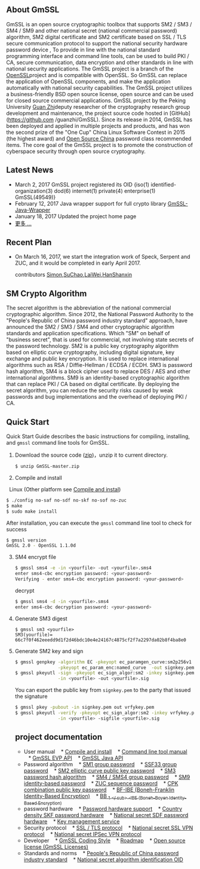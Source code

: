 ## About GmSSL

GmSSL is an open source cryptographic toolbox that supports SM2 / SM3 / SM4 / SM9 and other national secret (national commercial password) algorithm, SM2 digital certificate and SM2 certificate based on SSL / TLS secure communication protocol to support the national security hardware password device , To provide in line with the national standard programming interface and command line tools, can be used to build PKI / CA, secure communication, data encryption and other standards in line with national security applications. The GmSSL project is a branch of the [OpenSSL](https://www.openssl.org)project and is compatible with OpenSSL. So GmSSL can replace the application of OpenSSL components, and make the application automatically with national security capabilities. The GmSSL project utilizes a business-friendly BSD open source license, open source and can be used for closed source commercial applications. GmSSL project by the Peking University [Guan Zhi](http://infosec.pku.edu.cn/~guanzhi/)deputy researcher of the cryptography research group development and maintenance, the project source code hosted in [GitHub](https://github.com /guanzhi/GmSSL). Since its release in 2014, GmSSL has been deployed and applied in multiple projects and products, and has won the second prize of the "One Cup" China Linux Software Contest in 2015 (the highest award) and [Open Source China](https://www.oschina.net/p/GmSSL) password class recommended items. The core goal of the GmSSL project is to promote the construction of cyberspace security through open source cryptography.

## Latest News

- March 2, 2017 GmSSL project registered its OID {iso(1) identified-organization(3) dod(6) internet(1) private(4) enterprise(1) GmSSL(49549)}
- February 12, 2017 Java wrapper support for full crypto library  [GmSSL-Java-Wrapper](http://gmssl.org/docs/java-api.html)
- January 18, 2017 Updated the project home page
- [更多 ...](http://gmssl.org/docs/changelog.html)

## Recent Plan

- On March 16, 2017, we start the integration work of Speck, Serpent and ZUC, and it would be completed in early April 2017.

   contributors [Simon](https://github.com/zhaoxiaomeng),[SuChao](https://github.com/GGSuchao),[LaiWei](https://github.com/laiwei360735),[HanShanxin](https://github.com/HanShanxin)

## SM Crypto Algorithm

The secret algorithm is the abbreviation of the national commercial cryptographic algorithm. Since 2012, the National Password Authority to the "People's Republic of China password industry standard" approach, have announced the SM2 / SM3 / SM4 and other cryptographic algorithm standards and application specifications. Which "SM" on behalf of "business secret", that is used for commercial, not involving state secrets of the password technology. SM2 is a public key cryptography algorithm based on elliptic curve cryptography, including digital signature, key exchange and public key encryption. It is used to replace international algorithms such as RSA / Diffie-Hellman / ECDSA / ECDH. SM3 is password hash algorithm, SM4 is a block cipher used to replace DES / AES and other international algorithms. SM9 is an identity-based cryptographic algorithm that can replace PKI / CA based on digital certificate. By deploying the secret algorithm, you can reduce the security risks caused by weak passwords and bug implementations and the overhead of deploying PKI / CA.

## Quick Start

Quick Start Guide describes the basic instructions for compiling, installing, and `gmssl` command line tools for GmSSL.

1. Download the source code ([zip](https://github.com/guanzhi/GmSSL/archive/master.zip))，unzip it to current directory.

   ```sh
   $ unzip GmSSL-master.zip
   ```

2. Compile and install

   Linux (Other platform see [Compile and instal](http://gmssl.org))

   ```sh
   $ ./config no-saf no-sdf no-skf no-sof no-zuc
   $ make
   $ sudo make install
   ```

   After installation, you can execute the `gmssl` command line tool to check for success

   ```sh
   $ gmssl version
   GmSSL 2.0 - OpenSSL 1.1.0d
   ```

3. SM4 encrypt file

   ```sh
   $ gmssl sms4 -e -in <yourfile> -out <yourfile>.sms4
   enter sms4-cbc encryption password: <your-password>
   Verifying - enter sms4-cbc encryption password: <your-password>
   ```

   decrypt

   ```sh
   $ gmssl sms4 -d -in <yourfile>.sms4
   enter sms4-cbc decryption password: <your-password>
   ```

4. Generate SM3 digest

   ```
   $ gmssl sm3 <yourfile>
   SM3(yourfile)= 66c7f0f462eeedd9d1f2d46bdc10e4e24167c4875cf2f7a2297da02b8f4ba8e0
   ```

5. Generate SM2 key and sign

   ```sh
   $ gmssl genpkey -algorithm EC -pkeyopt ec_paramgen_curve:sm2p256v1 \
                   -pkeyopt ec_param_enc:named_curve  -out signkey.pem
   $ gmssl pkeyutl -sign -pkeyopt ec_sign_algor:sm2 -inkey signkey.pem \
                   -in <yourfile> -out <yourfile>.sig
   ```

   You can export the public key from `signkey.pem` to the party that issued the signature

   ```sh
   $ gmssl pkey -pubout -in signkey.pem out vrfykey.pem
   $ gmssl pkeyutl -verify -pkeyopt ec_sign_algor:sm2 -inkey vrfykey.pem \
                   -in <yourfile> -sigfile <yourfile>.sig
   ```


   ## project documentation

   - User manual
      * [Compile and install](http://gmssl.org/docs/install.html)
      * [Command line tool manual](http://gmssl.org/docs/commands.html)
      * [GmSSL EVP API](http://gmssl.org/docs/evp-api.html)
      * [GmSSL Java API](http://gmssl.org/docs/java-api.html)
   - Password algorithm
      * [SM1 group password](http://gmssl.org/docs/sm1.html)
      * [SSF33 group password](http://gmssl.org/docs/ssf33.html)
      * [SM2 elliptic curve public key password](http://gmssl.org/docs/sm2.html)
      * [SM3 password hash algorithm](http://gmssl.org/docs/sm3.html)
      * [SM4 / SMS4 group password](http://gmssl.org/docs/sm4.html)
      * [SM9 identity-based password](http://gmssl.org/docs/sm9.html)
      * [ZUC sequence password](http://gmssl.org/docs/zuc.html)
      * [CPK combination public key password](http://gmssl.org/docs/cpk.html)
      * [BF-IBE (Boneh-Franklin Identity-Based Encryption)](http://gmssl.org/docs/bfibe.html)
      * [BB <sub> 1 </ sub> -IBE (Boneh-Boyen Identity-Based Encryption)](http://gmssl.org/docs/bb1ibe.html)
   - password hardware
      * [Password hardware support](http://gmssl.org/docs/crypto-devices.html)
      * [Country density SKF password hardware](http://gmssl.org/docs/skf.html)
      * [National secret SDF password hardware](http://gmssl.org/docs/sdf.html)
      * [Key management service](http://gmssl.org/docs/keyservice.html)
   - Security protocol
      * [SSL / TLS protocol](http://gmssl.org/docs/ssl.html)
      * [National secret SSL VPN protocol](http://gmssl.org/docs/sslvpn.html)
      * [National secret IPSec VPN protocol](http://gmssl.org/docs/ipsecvpn.html)
   - Developer
      * [GmSSL Coding Style](http://gmssl.org/docs/gmssl-coding-style.html)
      * [Roadmap](http://gmssl.org/docs/roadmap.html)
      * [Open source license (GmSSL Licenses)](http://gmssl.org/docs/licenses.html)
   - Standards and norms
      * [People's Republic of China password industry standard](http://gmssl.org/docs/standards.html)
      * [National secret algorithm identification OID](http://gmssl.org/docs/oid.html)
